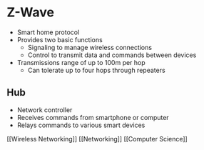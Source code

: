 # Z-Wave

- Smart home protocol
- Provides two basic functions
  - Signaling to manage wireless connections
  - Control to transmit data and commands between devices
- Transmissions range of up to 100m per hop
  - Can tolerate up to four hops through repeaters

## Hub

- Network controller
- Receives commands from smartphone or computer
- Relays commands to various smart devices

[[Wireless Networking]] [[Networking]] [[Computer Science]]

